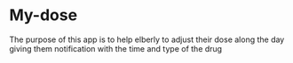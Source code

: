 # My-dose
The purpose of this app is to help elberly to adjust their dose along the day giving them notification with the time and type of the drug
